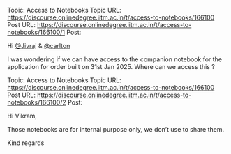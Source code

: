 Topic: Access to Notebooks
Topic URL: https://discourse.onlinedegree.iitm.ac.in/t/access-to-notebooks/166100
Post URL: https://discourse.onlinedegree.iitm.ac.in/t/access-to-notebooks/166100/1
Post: <p>Hi <a class="mention" href="/u/jivraj">@Jivraj</a> &amp; <a class="mention" href="/u/carlton">@carlton</a></p>
<p>I was wondering if we can have access to the companion notebook for the application for order built on 31st Jan 2025. Where can we access this ?</p>

Topic: Access to Notebooks
Topic URL: https://discourse.onlinedegree.iitm.ac.in/t/access-to-notebooks/166100
Post URL: https://discourse.onlinedegree.iitm.ac.in/t/access-to-notebooks/166100/2
Post: <p>Hi Vikram,</p>
<p>Those notebooks are for internal purpose only, we don’t use to share them.</p>
<p>Kind regards</p>
